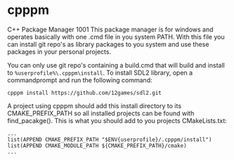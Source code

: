 # cpppm
C++ Package Manager 1001
This package manager is for windows and operates basically with one .cmd file in you system PATH. With this file you can install git repo's as library packages to you system and use these packages in your personal projects.

You can only use git repo's containing a build.cmd that will build and install to ``%userprofile%\.cpppm\install``. To install SDL2 library, open a commandprompt and run the following command:

```
cpppm install https://github.com/12games/sdl2.git
```

A project using cpppm should add this install directory to its CMAKE_PREFIX_PATH so all installed projects can be found with find_pacakge(). This is what you should add to you projects CMakeLists.txt:

```
...
list(APPEND CMAKE_PREFIX_PATH "$ENV{userprofile}/.cpppm/install")
list(APPEND CMAKE_MODULE_PATH ${CMAKE_PREFIX_PATH}/cmake)
...
```
